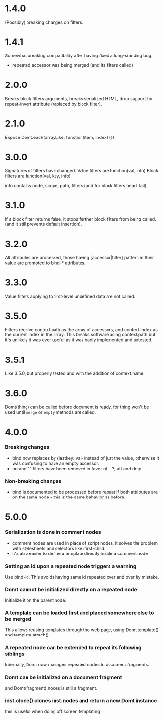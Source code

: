 1.4.0
=====

(Possibly) breaking changes on filters.

1.4.1
=====

Somewhat breaking compatibility after having fixed a long-standing bug:
- repeated accessor was being merged (and its filters called)

2.0.0
=====

Breaks block filters arguments, breaks serialized HTML, drop support for
repeat-invert attribute (replaced by block filter).

2.1.0
=====

Expose Domt.each(arrayLike, function(item, index) {})

3.0.0
=====

Signatures of filters have changed.
Value filters are function(val, info)
Block filters are function(val, key, info)

info contains node, scope, path, filters (and for block filters head, tail).

3.1.0
=====

If a block filter returns false, it stops further block filters from being called.
(and it still prevents default insertion).

3.2.0
=====

All attributes are processed, those having [accessor|filter] pattern in their
value are promoted to bind-* attributes.

3.3.0
=====

Value filters applying to first-level undefined data are not called.

3.5.0
=====

Filters receive context.path as the array of accessors, and context.index as
the current index in the array.
This breaks software using context.path but it's unlikely it was ever useful as
it was badly implemented and untested.

3.5.1
=====

Like 3.5.0, but properly tested and with the addition of context.name.

3.6.0
=====

Domt(thing) can be called before document is ready, for thing won't be
used until `merge` or `empty` methods are called.

4.0.0
=====

### Breaking changes
* bind now replaces by {lastkey: val} instead of just the value, otherwise it
  was confusing to have an empty accessor.
* no and "" filters have been removed in favor of !, ?, att and drop.

### Non-breaking changes
* bind is documented to be processed before repeat if both attributes are on
the same node - this is the same behavior as before.


5.0.0
=====

### Serialization is done in comment nodes
* comment nodes are used in place of script nodes, it solves the problem with
  stylesheets and selectors like :first-child.
* it's also easier to define a template directly inside a comment node

### Setting an id upon a repeated node triggers a warning

Use bind-id.
This avoids having same id repeated over and over by mistake.

### Domt cannot be initialized directly on a repeated node

Initialize it on the parent node.

### A template can be loaded first and placed somewhere else to be merged

This allows reusing templates through the web page, using Domt.template()
and template.attach().

### A repeated node can be extended to repeat its following siblings

Internally, Domt now manages repeated nodes in document fragments.

### Domt can be initialized on a document fragment

and Domt(fragment).nodes is still a fragment.

### inst.clone() clones inst.nodes and return a new Domt instance

this is useful when doing off screen templating

